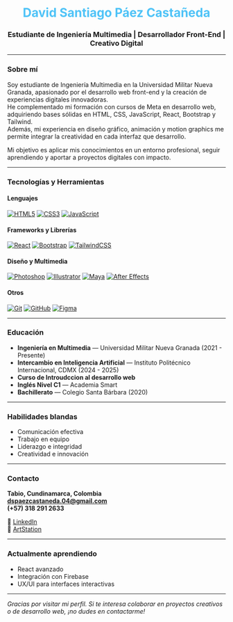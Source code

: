 <!-- 🌟 README de presentación personal en GitHub -->



<h1 align="center"><span style="color:#4FC3F7;">David Santiago Páez Castañeda</span></h1>
<h3 align="center"> Estudiante de Ingeniería Multimedia | Desarrollador Front-End | Creativo Digital</h3>

---

### Sobre mí

Soy estudiante de Ingeniería Multimedia en la Universidad Militar Nueva Granada, apasionado por el desarrollo web front-end y la creación de experiencias digitales innovadoras.  
He complementado mi formación con cursos de Meta en desarrollo web, adquiriendo bases sólidas en HTML, CSS, JavaScript, React, Bootstrap y Tailwind.  
Además, mi experiencia en diseño gráfico, animación y motion graphics me permite integrar la creatividad en cada interfaz que desarrollo.  

Mi objetivo es aplicar mis conocimientos en un entorno profesional, seguir aprendiendo y aportar a proyectos digitales con impacto.

---

### Tecnologías y Herramientas

#### Lenguajes
[![HTML5](https://img.shields.io/badge/HTML5-E34F26?style=for-the-badge&logo=html5&logoColor=white)](https://developer.mozilla.org/docs/Web/HTML)
[![CSS3](https://img.shields.io/badge/CSS3-1572B6?style=for-the-badge&logo=css3&logoColor=white)](https://developer.mozilla.org/docs/Web/CSS)
[![JavaScript](https://img.shields.io/badge/JavaScript-F7DF1E?style=for-the-badge&logo=javascript&logoColor=black)](https://developer.mozilla.org/docs/Web/JavaScript)

#### Frameworks y Librerías
[![React](https://img.shields.io/badge/React-20232A?style=for-the-badge&logo=react&logoColor=61DAFB)](https://react.dev/)
[![Bootstrap](https://img.shields.io/badge/Bootstrap-7952B3?style=for-the-badge&logo=bootstrap&logoColor=white)](https://getbootstrap.com/)
[![TailwindCSS](https://img.shields.io/badge/TailwindCSS-38B2AC?style=for-the-badge&logo=tailwind-css&logoColor=white)](https://tailwindcss.com/)

#### Diseño y Multimedia
[![Photoshop](https://img.shields.io/badge/Photoshop-31A8FF?style=for-the-badge&logo=adobephotoshop&logoColor=white)](https://www.adobe.com/products/photoshop.html)
[![Illustrator](https://img.shields.io/badge/Illustrator-FF9A00?style=for-the-badge&logo=adobeillustrator&logoColor=white)](https://www.adobe.com/products/illustrator.html)
[![Maya](https://img.shields.io/badge/Maya-00BFFF?style=for-the-badge&logo=autodesk&logoColor=white)](https://www.autodesk.com/products/maya/overview)
[![After Effects](https://img.shields.io/badge/After%20Effects-9999FF?style=for-the-badge&logo=adobeaftereffects&logoColor=white)](https://www.adobe.com/products/aftereffects.html)

#### Otros
[![Git](https://img.shields.io/badge/Git-F05033?style=for-the-badge&logo=git&logoColor=white)](https://git-scm.com/)
[![GitHub](https://img.shields.io/badge/GitHub-181717?style=for-the-badge&logo=github&logoColor=white)](https://github.com/)
[![Figma](https://img.shields.io/badge/Figma-F24E1E?style=for-the-badge&logo=figma&logoColor=white)](https://www.figma.com/)


---

### Educación

-  **Ingeniería en Multimedia** — Universidad Militar Nueva Granada (2021 - Presente)  
-  **Intercambio en Inteligencia Artificial** — Instituto Politécnico Internacional, CDMX (2024 - 2025)
-  **Curso de Introudccion al desarrollo web**
-  **Inglés Nivel C1** — Academia Smart  
-  **Bachillerato** — Colegio Santa Bárbara (2020)

---

### Habilidades blandas

-  Comunicación efectiva  
-  Trabajo en equipo  
-  Liderazgo e integridad  
-  Creatividad e innovación  

---

### Contacto

 **Tabio, Cundinamarca, Colombia**  
 **dspaezcastaneda.04@gmail.com**  
 **(+57) 318 291 2633**  

🔗 [LinkedIn](https://www.linkedin.com/in/david-santiago-paez-789b1b311)  
🎨 [ArtStation](https://www.artstation.com/davidpaez_animator)

---

### Actualmente aprendiendo
- React avanzado  
- Integración con Firebase   
- UX/UI para interfaces interactivas  

---

*Gracias por visitar mi perfil. Si te interesa colaborar en proyectos creativos o de desarrollo web, ¡no dudes en contactarme!*  

